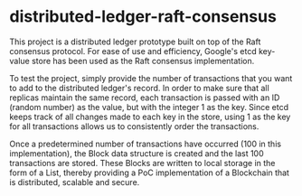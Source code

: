 # distributed-ledger-raft-consensus

This project is a distributed ledger prototype built on top of the Raft consensus protocol.
For ease of use and efficiency, Google's etcd key-value store has been used as the Raft consensus implementation.

To test the project, simply provide the number of transactions that you want to add to the distributed ledger's record.
In order to make sure that all replicas maintain the same record, each transaction is passed with an ID (random number) as the value,
but with the integer 1 as the key. Since etcd keeps track of all changes made to each key in the store, using 1 as the key for all transactions
allows us to consistently order the transactions.

Once a predetermined number of transactions have occurred (100 in this implementation), the Block data structure is created and the last 100 transactions
are stored. These Blocks are written to local storage in the form of a List, thereby providing a PoC implementation of a Blockchain that is distributed, scalable
and secure.

